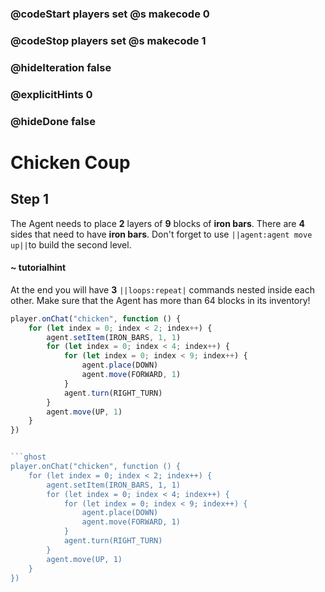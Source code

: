 ### @codeStart players set @s makecode 0
### @codeStop players set @s makecode 1

### @hideIteration false 
### @explicitHints 0
### @hideDone false


# Chicken Coup

## Step 1
The Agent needs to place **2** layers of **9** blocks of **iron bars**. There are **4** sides that need to have **iron bars**. Don't forget to use ``||agent:agent move up||``to build the second level.

#### ~ tutorialhint
At the end you will have **3** ``||loops:repeat|`` commands nested inside each other. Make sure that the Agent has more than 64 blocks in its inventory!
```typescript
player.onChat("chicken", function () {
    for (let index = 0; index < 2; index++) {
        agent.setItem(IRON_BARS, 1, 1)
        for (let index = 0; index < 4; index++) {
            for (let index = 0; index < 9; index++) {
                agent.place(DOWN)
                agent.move(FORWARD, 1)
            }
            agent.turn(RIGHT_TURN)
        }
        agent.move(UP, 1)
    }
})


```ghost
player.onChat("chicken", function () {
    for (let index = 0; index < 2; index++) {
        agent.setItem(IRON_BARS, 1, 1)
        for (let index = 0; index < 4; index++) {
            for (let index = 0; index < 9; index++) {
                agent.place(DOWN)
                agent.move(FORWARD, 1)
            }
            agent.turn(RIGHT_TURN)
        }
        agent.move(UP, 1)
    }
})

``` 
